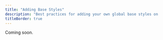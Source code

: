```yaml
---
title: "Adding Base Styles"
description: "Best practices for adding your own global base styles on top of Tailwind."
titleBorder: true
---
```


Coming soon.

